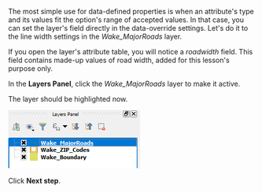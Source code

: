The most simple use for data-defined properties is when an attribute's type and its values fit the option's range of accepted values. In that case, you can set the layer's field directly in the data-override settings. Let's do it to the line width settings in the *Wake_MajorRoads* layer.

If you open the layer's attribute table, you will notice a *roadwidth* field. This field contains made-up values of road width, added for this lesson's purpose only.

In the **Layers Panel**, click the *Wake_MajorRoads* layer to make it active.

The layer should be highlighted now.

![active_layer.png](active_layer.png)

Click **Next step**.